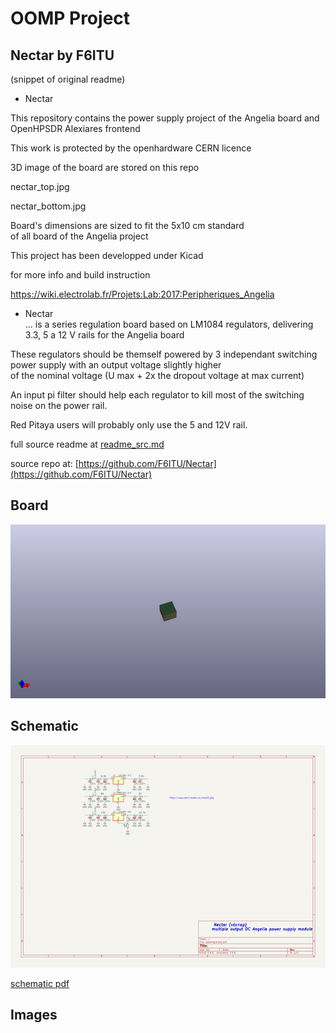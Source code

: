 # OOMP Project  
## Nectar  by F6ITU  
  
(snippet of original readme)  
  
- Nectar  
  
This repository contains the  power supply project of the Angelia board and OpenHPSDR Alexiares frontend  
  
This work is protected by the openhardware CERN licence  
  
3D image of the board are stored on this repo  
  
nectar_top.jpg  
  
nectar_bottom.jpg  
  
  
Board's dimensions are sized to fit the 5x10 cm standard  
of all board of the Angelia project   
   
This project has been developped under Kicad  
  
for more info and build instruction  
  
https://wiki.electrolab.fr/Projets:Lab:2017:Peripheriques_Angelia  
  
- Nectar  
... is a series regulation board based on LM1084 regulators, delivering 3.3, 5 a 12 V rails for the Angelia board  
  
These regulators should be themself powered by 3 independant switching power supply with an output voltage slightly higher   
of the nominal voltage (U max + 2x the dropout voltage at max current)   
  
An input pi filter should help each regulator to kill most of the switching noise on the power rail.  
  
Red Pitaya users will probably only use the 5 and 12V rail.  
  
  
  
  full source readme at [readme_src.md](readme_src.md)  
  
source repo at: [https://github.com/F6ITU/Nectar](https://github.com/F6ITU/Nectar)  
## Board  
  
[![working_3d.png](working_3d_600.png)](working_3d.png)  
## Schematic  
  
[![working_schematic.png](working_schematic_600.png)](working_schematic.png)  
  
[schematic pdf](working_schematic.pdf)  
## Images  
